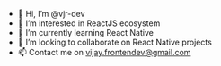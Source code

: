- 👋 Hi, I’m @vjr-dev
- 👀 I’m interested in ReactJS ecosystem 
- 🌱 I’m currently learning React Native 
- 💞️ I’m looking to collaborate on React Native projects 
- 📫 Contact me on vijay.frontendev@gmail.com

<!---
vjr-dev/vjr-dev is a ✨ special ✨ repository because its `README.md` (this file) appears on your GitHub profile.
You can click the Preview link to take a look at your changes.
--->
